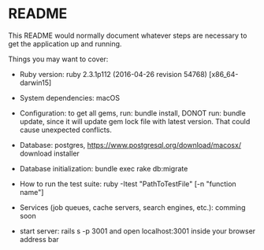 # README

This README would normally document whatever steps are necessary to get the
application up and running.

Things you may want to cover:


* Ruby version: ruby 2.3.1p112 (2016-04-26 revision 54768) [x86_64-darwin15]

* System dependencies: macOS

* Configuration: to get all gems, run: bundle install, DONOT run: bundle update, since it will update gem lock file with latest version. That could cause unexpected conflicts.

* Database: postgres, https://www.postgresql.org/download/macosx/
  download installer

* Database initialization: bundle exec rake db:migrate

* How to run the test suite: ruby -Itest "PathToTestFile" [-n "function name"]

* Services (job queues, cache servers, search engines, etc.): comming soon

* start server: rails s -p 3001 and open localhost:3001 inside your browser address bar


